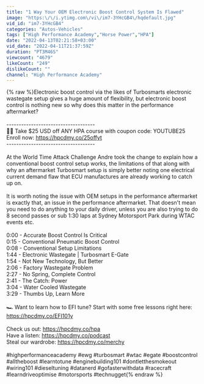 ```yaml
---
title: "1 Way Your OEM Electronic Boost Control System Is Flawed"
image: "https:\/\/i.ytimg.com\/vi\/im7-3YHcGB4\/hqdefault.jpg"
vid_id: "im7-3YHcGB4"
categories: "Autos-Vehicles"
tags: ["High Performance Academy","Horse Power","HPA"]
date: "2022-04-13T02:21:58+03:00"
vid_date: "2022-04-11T21:37:59Z"
duration: "PT3M46S"
viewcount: "4679"
likeCount: "249"
dislikeCount: ""
channel: "High Performance Academy"
---
```

{% raw %}Electronic boost control via the likes of Turbosmarts electronic wastegate setup gives a huge amount of flexibility, but electronic boost control is nothing new so why does this matter in the performance aftermarket?<br /><br />------------------------------------<br />🙋‍♂️ Take $25 USD off ANY HPA course with coupon code: YOUTUBE25<br />Enroll now: <a rel="nofollow" target="blank" href="https://hpcdmy.co/25offyt">https://hpcdmy.co/25offyt</a><br />------------------------------------<br /><br />At the World Time Attack Challenge Andre took the change to explain how a conventional boost control setup works, the limitations of that along with why an aftermarket Turbosmart setup is simply better noting one electrical current demand flaw that ECU manufactures are already working to catch up on.<br /><br />It is worth noting the issue with OEM setups in the performance aftermarket is exactly that, an issue in the performance aftermarket. That doesn't mean you need to do anything to your daily driver, unless you are also trying to do 8 second passes or sub 1:30 laps at Sydney Motorsport Park during WTAC events etc.<br /><br />0:00 - Accurate Boost Control Is Critical<br />0:15 - Conventional Pneumatic Boost Control<br />0:08 - Conventional Setup Limitations<br />1:44 - Electronic Wastegate | Turbosmart E-Gate<br />1:54 - Not New Technology, But Better<br />2:06 - Factory Wastegate Problem<br />2:27 - No Spring, Complete Control<br />2:41 - The Catch: Power<br />3:04 - Water Cooled Wastegate<br />3:29 - Thumbs Up, Learn More<br /><br />🏎 Want to learn how to EFI tune? Start with some free lessons right here: <a rel="nofollow" target="blank" href="https://hpcdmy.co/EFI101y">https://hpcdmy.co/EFI101y</a><br /><br />Check us out: <a rel="nofollow" target="blank" href="https://hpcdmy.co/hpa">https://hpcdmy.co/hpa</a><br />Have a listen: <a rel="nofollow" target="blank" href="https://hpcdmy.co/podcast">https://hpcdmy.co/podcast</a><br />Steal our wardrobe: <a rel="nofollow" target="blank" href="https://hpcdmy.co/merchy">https://hpcdmy.co/merchy</a><br /><br />#highperformanceacademy #ewg #turbosmart #wtac #egate #boostcontrol #alltheboost #learntotune #enginebuilding101 #dontletthesmokeout #wiring101 #dieseltuning #datanerd #gofasterwithdata #racecraft #learndriveoptimise #motorsports #technugget{% endraw %}
